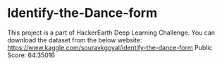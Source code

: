 # Identify-the-Dance-form
This project is a part of HackerEarth Deep Learning Challenge.
You can download the dataset from the below website:
https://www.kaggle.com/souravkgoyal/identify-the-dance-form
Public Score: 64.35016
